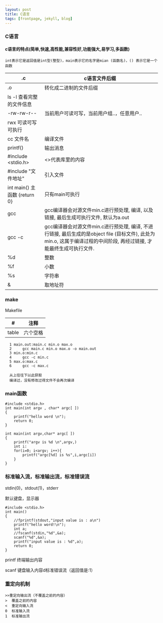 ```yaml
---
layout: post
title: C语言
tags: [frontpage, jekyll, blog]
---
```


### C语言

#### c语言的特点(简单,快速,高性能,兼容性好,功能强大,易学习,多函数)



```
int表示它是返回值是int型(整型)，main表示它的名字是mian (函数名)，() 表示它是一个函数
```

| .c                           | c语言文件后缀                                                |
| ---------------------------- | ------------------------------------------------------------ |
| .o                           | 转化成二进制的文件后缀                                       |
| ls -l 查看完整的文件信息     |                                                              |
| -rw-rw-r--                   | 当前用户可读可写，当前用户组..，任意用户..                   |
| rwx 可读可写可执行           |                                                              |
| cc 文件名                    | 编译文件                                                     |
| printf()                     | 输出消息                                                     |
| \#include <stdio.h>          | <>代表库里的内容                                             |
| #include  "文件地址"         | 引入文件                                                     |
| int main() 主函数 {return 0} | 只有main可执行                                               |
| gcc                          | gcc编译器会对源文件min.c进行预处理, 编译, 以及链接, 最后生成可执行文件, 默认为a.out |
| gcc -c                       | gcc编译器会对源文件min.c进行预处理, 编译, 不进行链接, 最后生成的是object file (目标文件), 此处为min.o, 这属于编译过程的中间阶段, 再经过链接, 才能最终生成可执行文件. |
| %d                           | 整数                                                         |
| %f                           | 小数                                                         |
| %s                           | 字符串                                                       |
| &                            | 取地址符                                                     |

### make

Makefile

| #     | 注释     |
| ----- | -------- |
| table | 六个空格 |

```
  1 main.out:main.c min.o max.o
  2     gcc main.c min.o max.o -o main.out
  3 min.o:min.c
  4     gcc -c min.c 
  5 max.o:max.c                                                                 
  6     gcc -c max.c  
  
  从上往往下以此获取
  编译过，没有修改过得文件不会再次编译
```



### main函数

```
#include <stdio.h>
int main(int argv , char* argc[ ])
{
	printf("hello word \n");
	return 0;
}

int main(int argv,char* argc[ ])
{
	printf("argv is %d \n",argv,)
	int i:
	for(i=0; i<argv; i++){
		printf("argc[%d] is %s",i,argc[i])
	}
}
```

### 标准输入流，标准输出流，标准错误流

stdin(0)，stdout(1)，stderr

默认键盘，显示器

```
#include <stdio.h>
int main()
{
	//fprintf(stdout,"input value is : a\n")
	printf("hello word!\n");
	int a;
	//fscanf(stdin,"%d",&a);
	scanf("%d",&a);
	printf("input value is : %d",a);
	return 0;
}
```

printf  终端输出内容

scanf  键盘输入内容d标准错误流（返回值是:1）

### 重定向机制

```
>>重定向输出流（不覆盖之前的内容）
>  覆盖之前的内容
<  重定向输入流
0  标准输入流
1  标准输出流
```



 